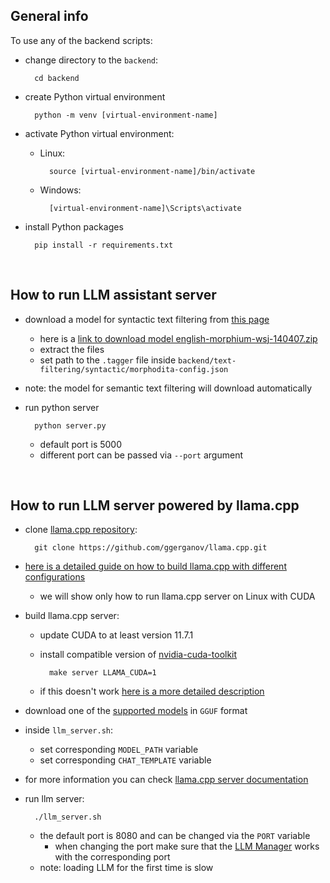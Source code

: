 ## General info

To use any of the backend scripts:
- change directory to the `backend`:

        cd backend


- create Python virtual environment

        python -m venv [virtual-environment-name]

- activate Python virtual environment:
    - Linux:
    
            source [virtual-environment-name]/bin/activate
    - Windows:

            [virtual-environment-name]\Scripts\activate

- install Python packages

        pip install -r requirements.txt

<br/>


## How to run LLM assistant server
- download a model for syntactic text filtering from [this page](https://lindat.mff.cuni.cz/repository/xmlui/handle/11858/00-097C-0000-0023-68D9-0)
    - here is a [link to download model english-morphium-wsj-140407.zip](https://lindat.mff.cuni.cz/repository/xmlui/bitstream/handle/11858/00-097C-0000-0023-68D9-0/english-morphium-wsj-140407.zip?sequence=3&isAllowed=y)
    - extract the files
    - set path to the `.tagger` file inside `backend/text-filtering/syntactic/morphodita-config.json`
- note: the model for semantic text filtering will download automatically

- run python server

        python server.py
    - default port is 5000
    - different port can be passed via `--port` argument


<br/>

## How to run LLM server powered by llama.cpp

- clone [llama.cpp repository](https://github.com/ggerganov/llama.cpp):

        git clone https://github.com/ggerganov/llama.cpp.git

- [here is a detailed guide on how to build llama.cpp with different configurations](https://github.com/ggerganov/llama.cpp?tab=readme-ov-file#build)
    - we will show only how to run llama.cpp server on Linux with CUDA

- build llama.cpp server:
    - update CUDA to at least version 11.7.1
    - install compatible version of [nvidia-cuda-toolkit](https://developer.nvidia.com/cuda-downloads)

            make server LLAMA_CUDA=1
    - if this doesn't work [here is a more detailed description](https://github.com/ggerganov/llama.cpp?tab=readme-ov-file#cuda)

- download one of the [supported models](https://github.com/ggerganov/llama.cpp#description) in `GGUF` format

- inside `llm_server.sh`:
    - set corresponding `MODEL_PATH` variable
    - set corresponding `CHAT_TEMPLATE` variable

- for more information you can check [llama.cpp server documentation](https://github.com/ggerganov/llama.cpp/blob/master/examples/server/README.md)

- run llm server:

        ./llm_server.sh
    - the default port is 8080 and can be changed via the `PORT` variable
        - when changing the port make sure that the [LLM Manager](utils/llm_manager.py) works with the corresponding port
    - note: loading LLM for the first time is slow